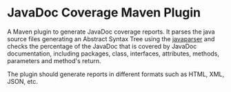 # JavaDoc Coverage Maven Plugin
A Maven plugin to generate JavaDoc coverage reports. It parses the java source files generating an Abstract Syntax Tree using the [javaparser](http://javaparser.org) and checks the percentage of the JavaDoc that is covered by JavaDoc documentation, including packages, class, interfaces, attributes, methods, parameters and method's return.

The plugin should generate reports in different formats such as HTML, XML, JSON, etc.

